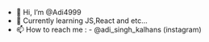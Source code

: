 - 👋 Hi, I’m @Adi4999
- 🌱 Currently learning JS,React and etc...
- 📫 How to reach me : - @adi_singh_kalhans (instagram)

<!---
Adi4999/Adi4999 is a ✨ special ✨ repository because its `README.md` (this file) appears on your GitHub profile.
You can click the Preview link to take a look at your changes.
--->
